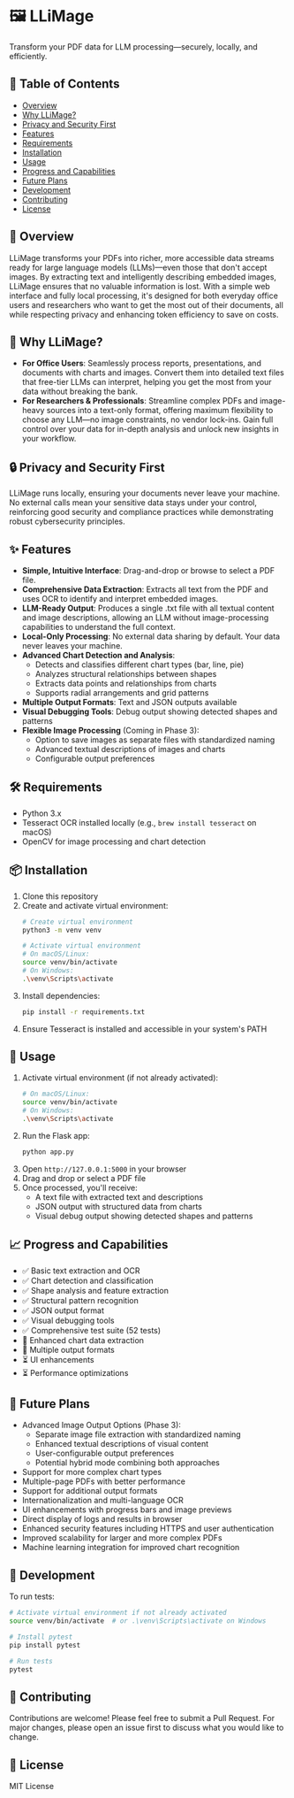# 🖼️ LLiMage

Transform your PDF data for LLM processing—securely, locally, and efficiently.

## 📑 Table of Contents
- [Overview](#-overview)
- [Why LLiMage?](#-why-llimage)
- [Privacy and Security First](#-privacy-and-security-first)
- [Features](#-features)
- [Requirements](#️-requirements)
- [Installation](#-installation)
- [Usage](#-usage)
- [Progress and Capabilities](#-progress-and-capabilities)
- [Future Plans](#-future-plans)
- [Development](#-development)
- [Contributing](#-contributing)
- [License](#-license)

## 🌟 Overview

LLiMage transforms your PDFs into richer, more accessible data streams ready for large language models (LLMs)—even those that don't accept images. By extracting text and intelligently describing embedded images, LLiMage ensures that no valuable information is lost. With a simple web interface and fully local processing, it's designed for both everyday office users and researchers who want to get the most out of their documents, all while respecting privacy and enhancing token efficiency to save on costs.

## 🎯 Why LLiMage?

- **For Office Users**: Seamlessly process reports, presentations, and documents with charts and images. Convert them into detailed text files that free-tier LLMs can interpret, helping you get the most from your data without breaking the bank.
- **For Researchers & Professionals**: Streamline complex PDFs and image-heavy sources into a text-only format, offering maximum flexibility to choose any LLM—no image constraints, no vendor lock-ins. Gain full control over your data for in-depth analysis and unlock new insights in your workflow.

## 🔒 Privacy and Security First

LLiMage runs locally, ensuring your documents never leave your machine. No external calls mean your sensitive data stays under your control, reinforcing good security and compliance practices while demonstrating robust cybersecurity principles.

## ✨ Features

- **Simple, Intuitive Interface**: Drag-and-drop or browse to select a PDF file.
- **Comprehensive Data Extraction**: Extracts all text from the PDF and uses OCR to identify and interpret embedded images.
- **LLM-Ready Output**: Produces a single .txt file with all textual content and image descriptions, allowing an LLM without image-processing capabilities to understand the full context.
- **Local-Only Processing**: No external data sharing by default. Your data never leaves your machine.
- **Advanced Chart Detection and Analysis**:
  - Detects and classifies different chart types (bar, line, pie)
  - Analyzes structural relationships between shapes
  - Extracts data points and relationships from charts
  - Supports radial arrangements and grid patterns
- **Multiple Output Formats**: Text and JSON outputs available
- **Visual Debugging Tools**: Debug output showing detected shapes and patterns
- **Flexible Image Processing** (Coming in Phase 3):
  - Option to save images as separate files with standardized naming
  - Advanced textual descriptions of images and charts
  - Configurable output preferences

## 🛠️ Requirements
- Python 3.x
- Tesseract OCR installed locally (e.g., `brew install tesseract` on macOS)
- OpenCV for image processing and chart detection

## 📦 Installation
1. Clone this repository
2. Create and activate virtual environment:
   ```bash
   # Create virtual environment
   python3 -m venv venv
   
   # Activate virtual environment
   # On macOS/Linux:
   source venv/bin/activate
   # On Windows:
   .\venv\Scripts\activate
   ```
3. Install dependencies:
   ```bash
   pip install -r requirements.txt
   ```
4. Ensure Tesseract is installed and accessible in your system's PATH

## 🚀 Usage
1. Activate virtual environment (if not already activated):
   ```bash
   # On macOS/Linux:
   source venv/bin/activate
   # On Windows:
   .\venv\Scripts\activate
   ```
2. Run the Flask app:
   ```bash
   python app.py
   ```
3. Open `http://127.0.0.1:5000` in your browser
4. Drag and drop or select a PDF file
5. Once processed, you'll receive:
   - A text file with extracted text and descriptions
   - JSON output with structured data from charts
   - Visual debug output showing detected shapes and patterns

## 📈 Progress and Capabilities
- ✅ Basic text extraction and OCR
- ✅ Chart detection and classification
- ✅ Shape analysis and feature extraction
- ✅ Structural pattern recognition
- ✅ JSON output format
- ✅ Visual debugging tools
- ✅ Comprehensive test suite (52 tests)
- 🔄 Enhanced chart data extraction
- 🔄 Multiple output formats
- ⏳ UI enhancements
- ⏳ Performance optimizations

## 🎯 Future Plans
- Advanced Image Output Options (Phase 3):
  * Separate image file extraction with standardized naming
  * Enhanced textual descriptions of visual content
  * User-configurable output preferences
  * Potential hybrid mode combining both approaches
- Support for more complex chart types
- Multiple-page PDFs with better performance
- Support for additional output formats
- Internationalization and multi-language OCR
- UI enhancements with progress bars and image previews
- Direct display of logs and results in browser
- Enhanced security features including HTTPS and user authentication
- Improved scalability for larger and more complex PDFs
- Machine learning integration for improved chart recognition

## 🔧 Development
To run tests:
```bash
# Activate virtual environment if not already activated
source venv/bin/activate  # or .\venv\Scripts\activate on Windows

# Install pytest
pip install pytest

# Run tests
pytest
```

## 🤝 Contributing
Contributions are welcome! Please feel free to submit a Pull Request. For major changes, please open an issue first to discuss what you would like to change.

## 📄 License
MIT License
